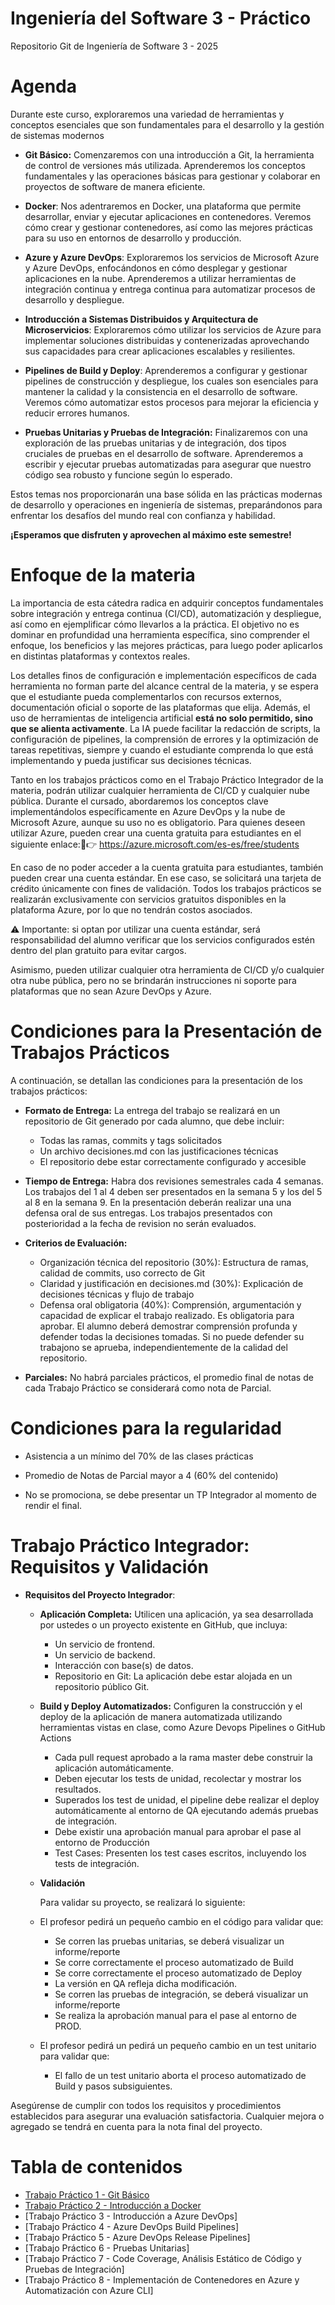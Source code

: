 # Ingeniería del Software 3 - Práctico

Repositorio Git de Ingeniería de Software 3 - 2025

# Agenda

Durante este curso, exploraremos una variedad de herramientas y conceptos esenciales que son fundamentales para el desarrollo y la gestión de sistemas modernos

* **Git Básico:** Comenzaremos con una introducción a Git, la herramienta de control de versiones más utilizada. Aprenderemos los conceptos fundamentales y las operaciones básicas para gestionar y colaborar en proyectos de software de manera eficiente.

* **Docker**: Nos adentraremos en Docker, una plataforma que permite desarrollar, enviar y ejecutar aplicaciones en contenedores. Veremos cómo crear y gestionar contenedores, así como las mejores prácticas para su uso en entornos de desarrollo y producción.

* **Azure y Azure DevOps**: Exploraremos los servicios de Microsoft Azure y Azure DevOps, enfocándonos en cómo desplegar y gestionar aplicaciones en la nube. Aprenderemos a utilizar herramientas de integración continua y entrega continua para automatizar procesos de desarrollo y despliegue.

* **Introducción a Sistemas Distribuidos y Arquitectura de Microservicios**: Exploraremos cómo utilizar los servicios de Azure para implementar soluciones distribuidas y contenerizadas aprovechando sus capacidades para crear aplicaciones escalables y resilientes.

* **Pipelines de Build y Deploy**: Aprenderemos a configurar y gestionar pipelines de construcción y despliegue, los cuales son esenciales para mantener la calidad y la consistencia en el desarrollo de software. Veremos cómo automatizar estos procesos para mejorar la eficiencia y reducir errores humanos.

* **Pruebas Unitarias y Pruebas de Integración:** Finalizaremos con una exploración de las pruebas unitarias y de integración, dos tipos cruciales de pruebas en el desarrollo de software. Aprenderemos a escribir y ejecutar pruebas automatizadas para asegurar que nuestro código sea robusto y funcione según lo esperado.

Estos temas nos proporcionarán una base sólida en las prácticas modernas de desarrollo y operaciones en ingeniería de sistemas, preparándonos para enfrentar los desafíos del mundo real con confianza y habilidad. 

**¡Esperamos que disfruten y aprovechen al máximo este semestre!**

# Enfoque de la materia 
La importancia de esta cátedra radica en adquirir conceptos fundamentales sobre integración y entrega continua (CI/CD), automatización y despliegue, así como en ejemplificar cómo llevarlos a la práctica. El objetivo no es dominar en profundidad una herramienta específica, sino comprender el enfoque, los beneficios y las mejores prácticas, para luego poder aplicarlos en distintas plataformas y contextos reales.

Los detalles finos de configuración e implementación específicos de cada herramienta no forman parte del alcance central de la materia, y se espera que el estudiante pueda complementarlos con recursos externos, documentación oficial o soporte de las plataformas que elija.
Además, el uso de herramientas de inteligencia artificial **está no solo permitido, sino que se alienta activamente**. La IA puede facilitar la redacción de scripts, la configuración de pipelines, la comprensión de errores y la optimización de tareas repetitivas, siempre y cuando el estudiante comprenda lo que está implementando y pueda justificar sus decisiones técnicas.

Tanto en los trabajos prácticos como en el Trabajo Práctico Integrador de la materia, podrán utilizar cualquier herramienta de CI/CD y cualquier nube pública.
Durante el cursado, abordaremos los conceptos clave implementándolos específicamente en Azure DevOps y la nube de Microsoft Azure, aunque su uso no es obligatorio.
Para quienes deseen utilizar Azure, pueden crear una cuenta gratuita para estudiantes en el siguiente enlace:👉 https://azure.microsoft.com/es-es/free/students

En caso de no poder acceder a la cuenta gratuita para estudiantes, también pueden crear una cuenta estándar. En ese caso, se solicitará una tarjeta de crédito únicamente con fines de validación. Todos los trabajos prácticos se realizarán exclusivamente con servicios gratuitos disponibles en la plataforma Azure, por lo que no tendrán costos asociados.

⚠️ Importante: si optan por utilizar una cuenta estándar, será responsabilidad del alumno verificar que los servicios configurados estén dentro del plan gratuito para evitar cargos.

Asimismo, pueden utilizar cualquier otra herramienta de CI/CD y/o cualquier otra nube pública, pero no se brindarán instrucciones ni soporte para plataformas que no sean Azure DevOps y Azure.


# Condiciones para la Presentación de Trabajos Prácticos

A continuación, se detallan las condiciones para la presentación de los trabajos prácticos:

* **Formato de Entrega:**  La entrega del trabajo se realizará en un repositorio de Git generado por cada alumno, que debe incluir:
  - Todas las ramas, commits y tags solicitados
  - Un archivo decisiones.md con las justificaciones técnicas
  - El repositorio debe estar correctamente configurado y accesible

* **Tiempo de Entrega:** Habra dos revisiones semestrales cada 4 semanas. Los trabajos del 1 al 4 deben ser presentados en la semana 5 y los del 5 al 8 en la semana 9. En la presentación deberán realizar una una defensa oral de sus entregas. Los trabajos presentados con posterioridad a la fecha de revision no serán evaluados.
  
* **Criterios de Evaluación:** 

  - Organización técnica del repositorio (30%): Estructura de ramas, calidad de commits, uso correcto de Git
  - Claridad y justificación en decisiones.md (30%): Explicación de decisiones técnicas y flujo de trabajo
  - Defensa oral obligatoria (40%): Comprensión, argumentación y capacidad de explicar el trabajo realizado. Es obligatoria para aprobar. El alumno deberá demostrar comprensión profunda y defender todas la decisiones tomadas. Si no puede defender su trabajono se aprueba, independientemente de la calidad del repositorio.

* **Parciales:** No habrá parciales prácticos, el promedio final de notas de cada Trabajo Práctico se considerará como nota de Parcial.

# Condiciones para la regularidad

* Asistencia a un mínimo del 70% de las clases prácticas

* Promedio de Notas de Parcial mayor a 4 (60% del contenido)

* No se promociona, se debe presentar un TP Integrador al momento de rendir el final.

# Trabajo Práctico Integrador: Requisitos y Validación

* **Requisitos del Proyecto Integrador**:

  * **Aplicación Completa:** Utilicen una aplicación, ya sea desarrollada por ustedes o un proyecto existente en GitHub, que incluya:
    - Un servicio de frontend.
    - Un servicio de backend.
    - Interacción con base(s) de datos.
    - Repositorio en Git: La aplicación debe estar alojada en un repositorio público Git.

  * **Build y Deploy Automatizados:** Configuren la construcción y el deploy de la aplicación de manera automatizada utilizando herramientas vistas en clase, como Azure Devops Pipelines o GitHub Actions
    - Cada pull request aprobado a la rama master debe construir la aplicación automáticamente.
    - Deben ejecutar los tests de unidad, recolectar y mostrar los resultados.
    - Superados los test de unidad, el pipeline debe realizar el deploy automáticamente al entorno de QA ejecutando además pruebas de integración.
    - Debe existir una aprobación manual para aprobar el pase al entorno de Producción
    - Test Cases: Presenten los test cases escritos, incluyendo los tests de integración.
   
  * **Validación**

    Para validar su proyecto, se realizará lo siguiente:

   * El profesor pedirá un pequeño cambio en el código para validar que:
     - Se corren las pruebas unitarias, se deberá visualizar un informe/reporte
     - Se corre correctamente el proceso automatizado de Build
     - Se corre correctamente el proceso automatizado de Deploy
     - La versión en QA refleja dicha modificación.
     - Se corren las pruebas de integración, se deberá visualizar un informe/reporte
     - Se realiza la aprobación manual para el pase al entorno de PROD.

  * El profesor pedirá un pedirá un pequeño cambio en un test unitario para validar que:
    - El fallo de un test unitario aborta el proceso automatizado de Build y pasos subsiguientes.

Asegúrense de cumplir con todos los requisitos y procedimientos establecidos para asegurar una evaluación satisfactoria. Cualquier mejora o agregado se tendrá en cuenta para la nota final del proyecto.


# Tabla de contenidos


  * [Trabajo Práctico 1 - Git Básico](trabajos/01-git-basico.md)
  * [Trabajo Práctico 2 - Introducción a Docker](trabajos/02-introduccion-docker.md)
  * [Trabajo Práctico 3 - Introducción a Azure DevOps]
  * [Trabajo Práctico 4 - Azure DevOps Build Pipelines]
  * [Trabajo Práctico 5 - Azure DevOps Release Pipelines]
  * [Trabajo Práctico 6 - Pruebas Unitarias]
  * [Trabajo Práctico 7 - Code Coverage, Análisis Estático de Código y Pruebas de Integración]
  * [Trabajo Práctico 8 - Implementación de Contenedores en Azure y Automatización con Azure CLI]



